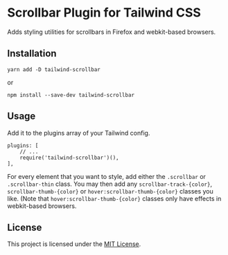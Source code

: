 # Scrollbar Plugin for Tailwind CSS

Adds styling utilities for scrollbars in Firefox and webkit-based browsers.

## Installation

```
yarn add -D tailwind-scrollbar
```
or
```
npm install --save-dev tailwind-scrollbar
```

## Usage

Add it to the plugins array of your Tailwind config.

```
plugins: [
    // ...
    require('tailwind-scrollbar')(),
],
```

For every element that you want to style, add either the `.scrollbar` or `.scrollbar-thin` class. You may then add any `scrollbar-track-{color}`, `scrollbar-thumb-{color}` or `hover:scrollbar-thumb-{color}` classes you like. (Note that `hover:scrollbar-thumb-{color}` classes only have effects in webkit-based browsers.

## License

This project is licensed under the [MIT License](/LICENSE).
